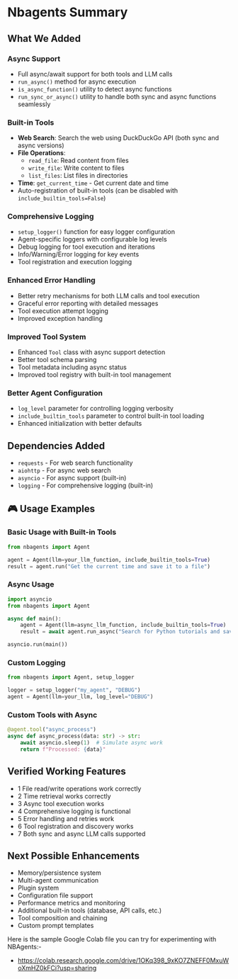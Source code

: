 #  Nbagents Summary

## What We Added

###  **Async Support**
- Full async/await support for both tools and LLM calls
- `run_async()` method for async execution
- `is_async_function()` utility to detect async functions
- `run_sync_or_async()` utility to handle both sync and async functions seamlessly

###  **Built-in Tools**
- **Web Search**: Search the web using DuckDuckGo API (both sync and async versions)
- **File Operations**: 
  - `read_file`: Read content from files
  - `write_file`: Write content to files
  - `list_files`: List files in directories
- **Time**: `get_current_time` - Get current date and time
- Auto-registration of built-in tools (can be disabled with `include_builtin_tools=False`)

###  **Comprehensive Logging**
- `setup_logger()` function for easy logger configuration
- Agent-specific loggers with configurable log levels
- Debug logging for tool execution and iterations
- Info/Warning/Error logging for key events
- Tool registration and execution logging

###  **Enhanced Error Handling**
- Better retry mechanisms for both LLM calls and tool execution
- Graceful error reporting with detailed messages
- Tool execution attempt logging
- Improved exception handling

###  **Improved Tool System**
- Enhanced `Tool` class with async support detection
- Better tool schema parsing
- Tool metadata including async status
- Improved tool registry with built-in tool management

###  **Better Agent Configuration**
- `log_level` parameter for controlling logging verbosity
- `include_builtin_tools` parameter to control built-in tool loading
- Enhanced initialization with better defaults

##  **Dependencies Added**
- `requests` - For web search functionality
- `aiohttp` - For async web search
- `asyncio` - For async support (built-in)
- `logging` - For comprehensive logging (built-in)

## 🎮 **Usage Examples**

### Basic Usage with Built-in Tools
```python
from nbagents import Agent

agent = Agent(llm=your_llm_function, include_builtin_tools=True)
result = agent.run("Get the current time and save it to a file")
```

### Async Usage
```python
import asyncio
from nbagents import Agent

async def main():
    agent = Agent(llm=async_llm_function, include_builtin_tools=True)
    result = await agent.run_async("Search for Python tutorials and save results")

asyncio.run(main())
```

### Custom Logging
```python
from nbagents import Agent, setup_logger

logger = setup_logger("my_agent", "DEBUG")
agent = Agent(llm=your_llm, log_level="DEBUG")
```

### Custom Tools with Async
```python
@agent.tool("async_process")
async def async_process(data: str) -> str:
    await asyncio.sleep(1)  # Simulate async work
    return f"Processed: {data}"
```

##  **Verified Working Features**
- 1 File read/write operations work correctly
- 2 Time retrieval works correctly  
- 3 Async tool execution works
- 4 Comprehensive logging is functional
- 5 Error handling and retries work
- 6 Tool registration and discovery works
- 7 Both sync and async LLM calls supported

##  **Next Possible Enhancements**
- Memory/persistence system
- Multi-agent communication
- Plugin system
- Configuration file support
- Performance metrics and monitoring
- Additional built-in tools (database, API calls, etc.)
- Tool composition and chaining
- Custom prompt templates

Here is the sample Google Colab file you can try for experimenting with NBAgents:-
- https://colab.research.google.com/drive/1OKq398_9xKO7ZNEFF0MxuWoXmHZ0kFCi?usp=sharing
